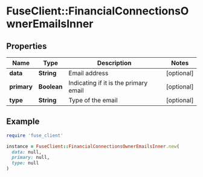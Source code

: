 # FuseClient::FinancialConnectionsOwnerEmailsInner

## Properties

| Name | Type | Description | Notes |
| ---- | ---- | ----------- | ----- |
| **data** | **String** | Email address | [optional] |
| **primary** | **Boolean** | Indicating if it is the primary email | [optional] |
| **type** | **String** | Type of the email | [optional] |

## Example

```ruby
require 'fuse_client'

instance = FuseClient::FinancialConnectionsOwnerEmailsInner.new(
  data: null,
  primary: null,
  type: null
)
```

